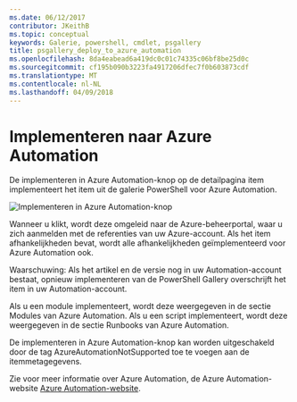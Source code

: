 ```yaml
---
ms.date: 06/12/2017
contributor: JKeithB
ms.topic: conceptual
keywords: Galerie, powershell, cmdlet, psgallery
title: psgallery_deploy_to_azure_automation
ms.openlocfilehash: 8da4eabead6a419dc0c01c74335c06bf8be25d0c
ms.sourcegitcommit: cf195b090b3223fa4917206dfec7f0b603873cdf
ms.translationtype: MT
ms.contentlocale: nl-NL
ms.lasthandoff: 04/09/2018
---
```

<a name="deploy-to-azure-automation"></a>Implementeren naar Azure Automation
===========================

De implementeren in Azure Automation-knop op de detailpagina item implementeert het item uit de galerie PowerShell voor Azure Automation.

![Implementeren in Azure Automation-knop](Images/DeployToAzureAutomationButton.png)

Wanneer u klikt, wordt deze omgeleid naar de Azure-beheerportal, waar u zich aanmelden met de referenties van uw Azure-account.
Als het item afhankelijkheden bevat, wordt alle afhankelijkheden geïmplementeerd voor Azure Automation ook.

Waarschuwing: Als het artikel en de versie nog in uw Automation-account bestaat, opnieuw implementeren van de PowerShell Gallery overschrijft het item in uw Automation-account.

Als u een module implementeert, wordt deze weergegeven in de sectie Modules van Azure Automation.  Als u een script implementeert, wordt deze weergegeven in de sectie Runbooks van Azure Automation.

De implementeren in Azure Automation-knop kan worden uitgeschakeld door de tag AzureAutomationNotSupported toe te voegen aan de itemmetagegevens.

Zie voor meer informatie over Azure Automation, de Azure Automation-website [Azure Automation-website](http://azure.microsoft.com/services/automation/).